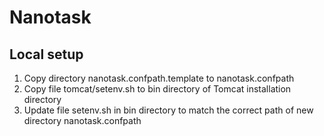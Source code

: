 # Nanotask

## Local setup

 1. Copy directory nanotask.confpath.template to nanotask.confpath
 2. Copy file tomcat/setenv.sh to bin directory of Tomcat installation directory
 3. Update file setenv.sh in bin directory to match the correct path of new directory nanotask.confpath
 
